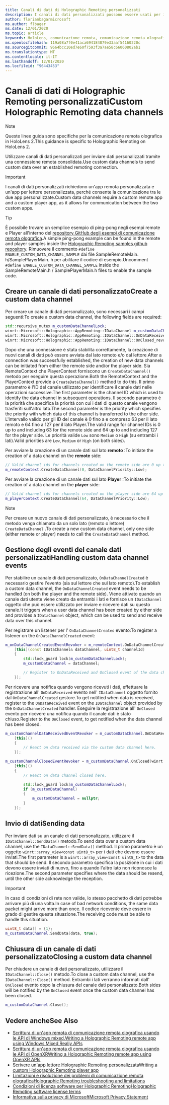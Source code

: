 ```yaml
---
title: Canali di dati di Holographic Remoting personalizzati
description: I canali di dati personalizzati possono essere usati per inviare dati utente tramite la connessione remota olografica già stabilita.
author: florianbagarmicrosoft
ms.author: flbagar
ms.date: 12/01/2020
ms.topic: article
keywords: HoloLens, comunicazione remota, comunicazione remota olografica, auricolare realtà mista, cuffia di realtà mista di Windows, auricolare della realtà virtuale, canali di dati
ms.openlocfilehash: 119a08a7f0e41aca694184879e33aaf54160220c
ms.sourcegitcommit: 9664bcc10ed7e60f7593f3a7ae58c66060802ab1
ms.translationtype: MT
ms.contentlocale: it-IT
ms.lasthandoff: 12/01/2020
ms.locfileid: "96443453"
---
```

# <a name="custom-holographic-remoting-data-channels"></a><span data-ttu-id="2d586-104">Canali di dati di Holographic Remoting personalizzati</span><span class="sxs-lookup"><span data-stu-id="2d586-104">Custom Holographic Remoting data channels</span></span>

>[!NOTE]
><span data-ttu-id="2d586-105">Queste linee guida sono specifiche per la comunicazione remota olografica in HoloLens 2.</span><span class="sxs-lookup"><span data-stu-id="2d586-105">This guidance is specific to Holographic Remoting on HoloLens 2.</span></span>

<span data-ttu-id="2d586-106">Utilizzare canali di dati personalizzati per inviare dati personalizzati tramite una connessione remota consolidata.</span><span class="sxs-lookup"><span data-stu-id="2d586-106">Use custom data channels to send custom data over an established remoting connection.</span></span>

>[!IMPORTANT]
><span data-ttu-id="2d586-107">I canali di dati personalizzati richiedono un'app remota personalizzata e un'app per lettore personalizzata, perché consente la comunicazione tra le due app personalizzate.</span><span class="sxs-lookup"><span data-stu-id="2d586-107">Custom data channels require a custom remote app and a custom player app, as it allows for communication between the two custom apps.</span></span>

>[!TIP]
><span data-ttu-id="2d586-108">È possibile trovare un semplice esempio di ping-pong negli esempi remote e Player all'interno del [repository GitHub degli esempi di comunicazione remota olografica](https://github.com/microsoft/MixedReality-HolographicRemoting-Samples).</span><span class="sxs-lookup"><span data-stu-id="2d586-108">A simple ping-pong example can be found in the remote and player samples inside the [Holographic Remoting samples github repository](https://github.com/microsoft/MixedReality-HolographicRemoting-Samples).</span></span> <span data-ttu-id="2d586-109">Rimuovere il commento ```#define ENABLE_CUSTOM_DATA_CHANNEL_SAMPLE``` dai file SampleRemoteMain. h/SamplePlayerMain. h per abilitare il codice di esempio.</span><span class="sxs-lookup"><span data-stu-id="2d586-109">Uncomment ```#define ENABLE_CUSTOM_DATA_CHANNEL_SAMPLE``` inside the SampleRemoteMain.h / SamplePlayerMain.h files to enable the sample code.</span></span>


## <a name="create-a-custom-data-channel"></a><span data-ttu-id="2d586-110">Creare un canale di dati personalizzato</span><span class="sxs-lookup"><span data-stu-id="2d586-110">Create a custom data channel</span></span>


<span data-ttu-id="2d586-111">Per creare un canale di dati personalizzato, sono necessari i campi seguenti:</span><span class="sxs-lookup"><span data-stu-id="2d586-111">To create a custom data channel, the following fields are required:</span></span>
```cpp
std::recursive_mutex m_customDataChannelLock;
winrt::Microsoft::Holographic::AppRemoting::IDataChannel m_customDataChannel = nullptr;
winrt::Microsoft::Holographic::AppRemoting::IDataChannel::OnDataReceived_revoker m_customChannelDataReceivedEventRevoker;
winrt::Microsoft::Holographic::AppRemoting::IDataChannel::OnClosed_revoker m_customChannelClosedEventRevoker;
```

<span data-ttu-id="2d586-112">Dopo che una connessione è stata stabilita correttamente, la creazione di nuovi canali di dati può essere avviata dal lato remoto e/o dal lettore.</span><span class="sxs-lookup"><span data-stu-id="2d586-112">After a connection was successfully established, the creation of new data channels can be initiated from either the remote side and/or the player side.</span></span> <span data-ttu-id="2d586-113">Sia RemoteContext che PlayerContext forniscono un ```CreateDataChannel()``` metodo per eseguire questa operazione.</span><span class="sxs-lookup"><span data-stu-id="2d586-113">Both the RemoteContext and the PlayerContext provide a ```CreateDataChannel()``` method to do this.</span></span> <span data-ttu-id="2d586-114">Il primo parametro è l'ID del canale utilizzato per identificare il canale dati nelle operazioni successive.</span><span class="sxs-lookup"><span data-stu-id="2d586-114">The first parameter is the channel ID which is used to identify the data channel in subsequent operations.</span></span> <span data-ttu-id="2d586-115">Il secondo parametro è la priorità che specifica la priorità con cui i dati di questo canale vengono trasferiti sull'altro lato.</span><span class="sxs-lookup"><span data-stu-id="2d586-115">The second parameter is the priority which specifies the priority with which data of this channel is transferred to the other side.</span></span> <span data-ttu-id="2d586-116">L'intervallo valido per gli ID del canale è 0 fino a e compreso 63 per il lato remoto e 64 fino a 127 per il lato Player.</span><span class="sxs-lookup"><span data-stu-id="2d586-116">The valid range for channel IDs is 0 up to and including 63 for the remote side and 64 up to and including 127 for the player side.</span></span> <span data-ttu-id="2d586-117">Le priorità valide ```Low``` sono ```Medium``` o ```High``` (su entrambi i lati).</span><span class="sxs-lookup"><span data-stu-id="2d586-117">Valid priorities are ```Low```, ```Medium``` or ```High``` (on both sides).</span></span>

<span data-ttu-id="2d586-118">Per avviare la creazione di un canale dati sul lato **remoto** :</span><span class="sxs-lookup"><span data-stu-id="2d586-118">To initiate the creation of a data channel on the **remote** side:</span></span>
```cpp
// Valid channel ids for channels created on the remote side are 0 up to and including 63
m_remoteContext.CreateDataChannel(0, DataChannelPriority::Low);
```

<span data-ttu-id="2d586-119">Per avviare la creazione di un canale dati sul lato **Player** :</span><span class="sxs-lookup"><span data-stu-id="2d586-119">To initiate the creation of a data channel on the **player** side:</span></span>
```cpp
// Valid channel ids for channels created on the player side are 64 up to and including 127
m_playerContext.CreateDataChannel(64, DataChannelPriority::Low);
```

>[!NOTE]
><span data-ttu-id="2d586-120">Per creare un nuovo canale di dati personalizzato, è necessario che il metodo venga chiamato da un solo lato (remoto o lettore) ```CreateDataChannel``` .</span><span class="sxs-lookup"><span data-stu-id="2d586-120">To create a new custom data channel, only one side (either remote or player) needs to call the ```CreateDataChannel``` method.</span></span>

## <a name="handling-custom-data-channel-events"></a><span data-ttu-id="2d586-121">Gestione degli eventi del canale dati personalizzati</span><span class="sxs-lookup"><span data-stu-id="2d586-121">Handling custom data channel events</span></span>

<span data-ttu-id="2d586-122">Per stabilire un canale di dati personalizzato, ```OnDataChannelCreated``` è necessario gestire l'evento (sia sul lettore che sul lato remoto).</span><span class="sxs-lookup"><span data-stu-id="2d586-122">To establish a custom data channel, the ```OnDataChannelCreated``` event needs to be handled (on both the player and the remote side).</span></span> <span data-ttu-id="2d586-123">Viene attivato quando un canale dati utente viene creato da entrambi i lati e fornisce un ```IDataChannel``` oggetto che può essere utilizzato per inviare e ricevere dati su questo canale.</span><span class="sxs-lookup"><span data-stu-id="2d586-123">It triggers when a user data channel has been created by either side and provides a ```IDataChannel``` object, which can be used to send and receive data over this channel.</span></span>

<span data-ttu-id="2d586-124">Per registrare un listener per l' ```OnDataChannelCreated``` evento:</span><span class="sxs-lookup"><span data-stu-id="2d586-124">To register a listener on the ```OnDataChannelCreated``` event:</span></span>
```cpp
m_onDataChannelCreatedEventRevoker = m_remoteContext.OnDataChannelCreated(winrt::auto_revoke,
    [this](const IDataChannel& dataChannel, uint8_t channelId)
    {
        std::lock_guard lock(m_customDataChannelLock);
        m_customDataChannel = dataChannel;

        // Register to OnDataReceived and OnClosed event of the data channel here, see below...
    });
```

<span data-ttu-id="2d586-125">Per ricevere una notifica quando vengono ricevuti i dati, effettuare la registrazione all' ```OnDataReceived``` evento nell' ```IDataChannel``` oggetto fornito dal ```OnDataChannelCreated``` gestore.</span><span class="sxs-lookup"><span data-stu-id="2d586-125">To get notified when data is received, register to the ```OnDataReceived``` event on the ```IDataChannel``` object provided by the ```OnDataChannelCreated``` handler.</span></span> <span data-ttu-id="2d586-126">Eseguire la registrazione all' ```OnClosed``` evento per ricevere una notifica quando il canale dati è stato chiuso.</span><span class="sxs-lookup"><span data-stu-id="2d586-126">Register to the ```OnClosed``` event, to get notified when the data channel has been closed.</span></span>

```cpp
m_customChannelDataReceivedEventRevoker = m_customDataChannel.OnDataReceived(winrt::auto_revoke, 
    [this]()
    {
        // React on data received via the custom data channel here.
    });

m_customChannelClosedEventRevoker = m_customDataChannel.OnClosed(winrt::auto_revoke,
    [this]()
    {
        // React on data channel closed here.

        std::lock_guard lock(m_customDataChannelLock);
        if (m_customDataChannel)
        {
            m_customDataChannel = nullptr;
        }
    });
```

## <a name="sending-data"></a><span data-ttu-id="2d586-127">Invio di dati</span><span class="sxs-lookup"><span data-stu-id="2d586-127">Sending data</span></span>

<span data-ttu-id="2d586-128">Per inviare dati su un canale di dati personalizzato, utilizzare il ```IDataChannel::SendData()``` metodo.</span><span class="sxs-lookup"><span data-stu-id="2d586-128">To send data over a custom data channel, use the ```IDataChannel::SendData()``` method.</span></span> <span data-ttu-id="2d586-129">Il primo parametro è un oggetto ```winrt::array_view<const uint8_t>``` per i dati che devono essere inviati.</span><span class="sxs-lookup"><span data-stu-id="2d586-129">The first parameter is a ```winrt::array_view<const uint8_t>``` to the data that should be send.</span></span> <span data-ttu-id="2d586-130">Il secondo parametro specifica la posizione in cui i dati devono essere inviati di nuovo, fino a quando l'altro lato non riconosce la ricezione.</span><span class="sxs-lookup"><span data-stu-id="2d586-130">The second parameter specifies where the data should be resend, until the other side acknowledge the reception.</span></span> 

>[!IMPORTANT]
><span data-ttu-id="2d586-131">In caso di condizioni di rete non valide, lo stesso pacchetto di dati potrebbe arrivare più di una volta.</span><span class="sxs-lookup"><span data-stu-id="2d586-131">In case of bad network conditions, the same data packet might arrive more than once.</span></span> <span data-ttu-id="2d586-132">Il codice ricevente deve essere in grado di gestire questa situazione.</span><span class="sxs-lookup"><span data-stu-id="2d586-132">The receiving code must be able to handle this situation.</span></span>

```cpp
uint8_t data[] = {1};
m_customDataChannel.SendData(data, true);
```

## <a name="closing-a-custom-data-channel"></a><span data-ttu-id="2d586-133">Chiusura di un canale di dati personalizzato</span><span class="sxs-lookup"><span data-stu-id="2d586-133">Closing a custom data channel</span></span>

<span data-ttu-id="2d586-134">Per chiudere un canale di dati personalizzato, utilizzare il ```IDataChannel::Close()``` metodo.</span><span class="sxs-lookup"><span data-stu-id="2d586-134">To close a custom data channel, use the ```IDataChannel::Close()``` method.</span></span> <span data-ttu-id="2d586-135">Entrambi i lati verranno informati dall' ```OnClosed``` evento dopo la chiusura del canale dati personalizzato.</span><span class="sxs-lookup"><span data-stu-id="2d586-135">Both sides will be notified by the ```OnClosed``` event once the custom data channel has been closed.</span></span>

```cpp
m_customDataChannel.Close();
```

## <a name="see-also"></a><span data-ttu-id="2d586-136">Vedere anche</span><span class="sxs-lookup"><span data-stu-id="2d586-136">See Also</span></span>
* [<span data-ttu-id="2d586-137">Scrittura di un'app remota di comunicazione remota olografica usando le API di Windows mixed.</span><span class="sxs-lookup"><span data-stu-id="2d586-137">Writing a Holographic Remoting remote app using Windows Mixed Realiy APIs</span></span>](holographic-remoting-create-remote-wmr.md)
* [<span data-ttu-id="2d586-138">Scrittura di un'app remota di comunicazione remota olografica usando le API di OpenXR</span><span class="sxs-lookup"><span data-stu-id="2d586-138">Writing a Holographic Remoting remote app using OpenXR APIs</span></span>](holographic-remoting-create-remote-openxr.md)
* [<span data-ttu-id="2d586-139">Scrivere un'app lettore Holographic Remoting personalizzata</span><span class="sxs-lookup"><span data-stu-id="2d586-139">Writing a custom Holographic Remoting player app</span></span>](holographic-remoting-create-player.md)
* [<span data-ttu-id="2d586-140">Limitazioni e risoluzione dei problemi di comunicazione remota olografica</span><span class="sxs-lookup"><span data-stu-id="2d586-140">Holographic Remoting troubleshooting and limitations</span></span>](holographic-remoting-troubleshooting.md)
* [<span data-ttu-id="2d586-141">Condizioni di licenza software per Holographic Remoting</span><span class="sxs-lookup"><span data-stu-id="2d586-141">Holographic Remoting software license terms</span></span>](https://docs.microsoft.com//legal/mixed-reality/microsoft-holographic-remoting-software-license-terms)
* [<span data-ttu-id="2d586-142">Informativa sulla privacy di Microsoft</span><span class="sxs-lookup"><span data-stu-id="2d586-142">Microsoft Privacy Statement</span></span>](https://go.microsoft.com/fwlink/?LinkId=521839)
